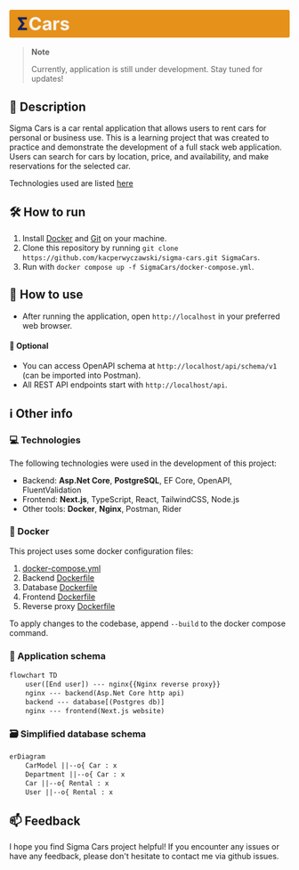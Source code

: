 ![Sigma cars](Assets/header.svg)

> **Note**
>
> Currently, application is still under development. Stay tuned for updates!

## 📝 Description

Sigma Cars is a car rental application that allows users to rent cars for personal or business use. This is a learning project that was created to practice and demonstrate the development of a full stack web application. Users can search for cars by location, price, and availability, and make reservations for the selected car.

Technologies used are listed [here](#-technologies)

## 🛠️ How to run

1. Install [Docker](https://www.docker.com/) and [Git](https://git-scm.com/downloads) on your machine.
2. Clone this repository by running `git clone https://github.com/kacperwyczawski/sigma-cars.git SigmaCars`.
3. Run with `docker compose up -f SigmaCars/docker-compose.yml`.

## 🚀 How to use

- After running the application, open `http://localhost` in your preferred web browser.

#### 💭 Optional

- You can access OpenAPI schema at `http://localhost/api/schema/v1` (can be imported into Postman).
- All REST API endpoints start with `http://localhost/api`.

## ℹ️ Other info

### 💻 Technologies

The following technologies were used in the development of this project:

- Backend: **Asp.Net Core**, **PostgreSQL**, EF Core, OpenAPI, FluentValidation
- Frontend: **Next.js**, TypeScript, React, TailwindCSS, Node.js
- Other tools: **Docker**, **Nginx**, Postman, Rider

### 🐋 Docker

This project uses some docker configuration files:

1. [docker-compose.yml](docker-compose.yml)
2. Backend [Dockerfile](Backend/Dockerfile)
3. Database [Dockerfile](Database/Dockerfile)
4. Frontend [Dockerfile](Frontend/Dockerfile)
5. Reverse proxy [Dockerfile](ReverseProxy/Dockerfile)

To apply changes to the codebase, append `--build` to the docker compose command.

### 🔗 Application schema

```mermaid
flowchart TD
    user([End user]) --- nginx{{Nginx reverse proxy}}
    nginx --- backend(Asp.Net Core http api)
    backend --- database[(Postgres db)]
    nginx --- frontend(Next.js website)
```

### 🗃️ Simplified database schema

```mermaid
erDiagram
    CarModel ||--o{ Car : x
    Department ||--o{ Car : x
    Car ||--o{ Rental : x
    User ||--o{ Rental : x
```

## 📫 Feedback

I hope you find Sigma Cars project helpful! If you encounter any issues or have any feedback, please don't hesitate to contact me via github issues.
